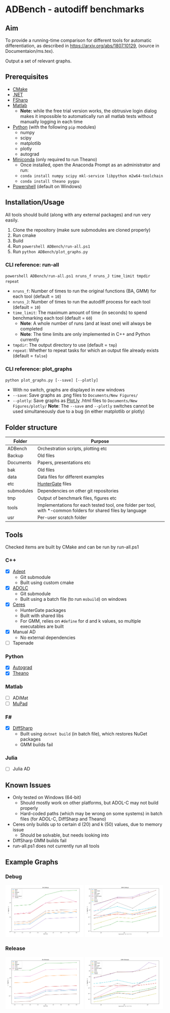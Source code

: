 # ADBench - autodiff benchmarks

## Aim

To provide a running-time comparison for different tools for automatic differentiation, 
as described in https://arxiv.org/abs/1807.10129, (source in Documentaion/ms.tex).

Output a set of relevant graphs.

## Prerequisites

- [CMake](https://cmake.org/)
- [.NET](https://www.microsoft.com/net)
- [FSharp](https://fsharp.org/)
- [Matlab](https://www.mathworks.com/products/matlab.html)
	- **Note:** while the free trial version works, the obtrusive login dialog makes it impossible to automatically run all matlab tests without manually logging in each time
- [Python](https://www.python.org/) (with the following `pip` modules)
	- numpy
	- scipy
	- matplotlib
	- plotly
	- autograd
- [Miniconda](https://conda.io/miniconda.html) (only required to run Theano)
	- Once installed, open the Anaconda Prompt as an administrator and run:
	- `conda install numpy scipy mkl-service libpython m2w64-toolchain`
	- `conda install theano pygpu`
- [Powershell](https://docs.microsoft.com/en-us/powershell/scripting/setup/installing-powershell
) (default on Windows)

## Installation/Usage

All tools should build (along with any external packages) and run very easily.

1) Clone the repository (make sure submodules are cloned properly)
2) Run cmake
3) Build
4) Run `powershell ADBench/run-all.ps1`
5) Run `python ADBench/plot_graphs.py`

### CLI reference: run-all

`powershell ADBench/run-all.ps1 nruns_f nruns_J time_limit tmpdir repeat`
- `nruns_f`: Number of times to run the original functions (BA, GMM) for each tool (default = `10`)
- `nruns_J`: Number of times to run the autodiff process for each tool (default = `10`)
- `time_limit`: The maximum amount of time (in seconds) to spend benchmarking each tool (default = `60`)
	- **Note**: A whole number of runs (and at least one) will always be completed
	- **Note**: The time limits are only implemented in C++ and Python currently
- `tmpdir`: The output directory to use (default = `tmp`)
- `repeat`: Whether to repeat tasks for which an output file already exists (default = `false`)

### CLI reference: plot_graphs

`python plot_graphs.py [--save] [--plotly]`
- With no switch, graphs are displayed in new windows
- `--save`: Save graphs as .png files to `Documents/New Figures/`
- `--plotly`: Save graphs as [Plot.ly](https://plot.ly/) .html files to `Documents/New Figures/plotly/`
**Note**: The `--save` and `--plotly` switches cannot be used simultaneously due to a bug (in either matplotlib or plotly)

## Folder structure

| Folder    | Purpose
| --------- | ------- |
| ADBench   | Orchestration scripts, plotting etc
| Backup	| Old files
| Documents | Papers, presentations etc
| bak		| Old files
| data      | Data files for different examples 
| etc		| [HunterGate](https://github.com/ruslo/hunter) files
| submodules| Dependencies on other git repositories
| tmp       | Output of benchmark files, figures etc
| tools     | Implementations for each tested tool, one folder per tool, with *-common folders for shared files by language
| usr       | Per-user scratch folder

## Tools

Checked items are built by CMake and can be run by run-all.ps1

### C++
- [x] [Adept](https://github.com/rjhogan/Adept-2)
	- Git submodule
	- Built using custom cmake
- [x] [ADOLC](https://gitlab.com/adol-c/adol-c)
	- Git submodule
	- Built using a batch file (to run `msbuild`) on windows
- [x] [Ceres](https://github.com/ceres-solver/ceres-solver)
	- HunterGate packages
	- Built with shared libs
	- For GMM, relies on `#define` for d and k values, so multiple executables are built
- [x] Manual AD
	- No external dependencies
- [ ] Tapenade

### Python
- [x] [Autograd](https://github.com/HIPS/autograd)
- [x] [Theano](https://github.com/Theano/Theano)

### Matlab
- [ ] ADiMat
- [ ] [MuPad](https://www.mathworks.com/discovery/mupad.html)

### F#
- [x] [DiffSharp](https://github.com/DiffSharp/DiffSharp)
	- Built using `dotnet build` (in batch file), which restores NuGet packages
	- GMM builds fail

### Julia
- [ ] Julia AD

## Known Issues
- Only tested on Windows (64-bit)
	- Should mostly work on other platforms, but ADOL-C may not build properly
	- Hard-coded paths (which may be wrong on some systems) in batch files (for ADOL-C, DiffSharp and Theano)
- Ceres only builds up to certain d (20) and k (50) values, due to memory issue
	- Should be solvable, but needs looking into
- DiffSharp GMM builds fail
- run-all.ps1 does not currently run all tools

## Example Graphs

### Debug

<div>
	<img src="/Documents/New%20Figures/BA%20(Debug)%20Graph.png" width="49%" />
	<img src="/Documents/New%20Figures/GMM%20(Debug)%20Graph.png" width="49%" />
</div>

### Release

<div>
	<img src="/Documents/New%20Figures/BA%20(Release)%20Graph.png" width="49%" />
	<img src="/Documents/New%20Figures/GMM%20(Release)%20Graph.png" width="49%" />
</div>

